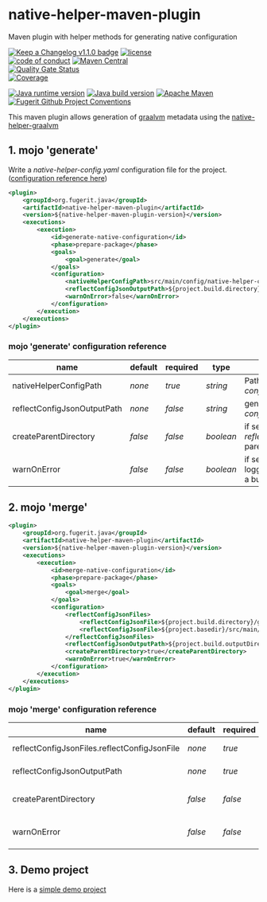 # native-helper-maven-plugin

Maven plugin with helper methods for generating native configuration

[![Keep a Changelog v1.1.0 badge](https://img.shields.io/badge/changelog-Keep%20a%20Changelog%20v1.1.0-%23E05735)](https://github.com/fugerit-org/native-helper-maven-plugin/blob/main/CHANGELOG.md)
[![license](https://img.shields.io/badge/License-Apache%20License%202.0-teal.svg)](https://opensource.org/licenses/Apache-2.0)  
[![code of conduct](https://img.shields.io/badge/Conduct-Contributor%20Covenant%202.1-purple.svg)](https://github.com/fugerit-org/fj-universe/blob/main/CODE_OF_CONDUCT.md)
[![Maven Central](https://img.shields.io/maven-central/v/org.fugerit.java/native-helper-maven-plugin.svg)](https://central.sonatype.com/artifact/org.fugerit.java/native-helper-maven-plugin)  
[![Quality Gate Status](https://sonarcloud.io/api/project_badges/measure?project=fugerit-org_native-helper-maven-plugin&metric=alert_status)](https://sonarcloud.io/summary/new_code?id=fugerit-org_native-helper-maven-plugin)  
[![Coverage](https://sonarcloud.io/api/project_badges/measure?project=fugerit-org_native-helper-maven-plugin&metric=coverage)](https://sonarcloud.io/summary/new_code?id=fugerit-org_native-helper-maven-plugin)

[![Java runtime version](https://img.shields.io/badge/run%20on-java%208+-%23113366.svg?style=for-the-badge&logo=openjdk&logoColor=white)](https://universe.fugerit.org/src/docs/versions/java11.html)
[![Java build version](https://img.shields.io/badge/build%20on-java%2011+-%23ED8B00.svg?style=for-the-badge&logo=openjdk&logoColor=white)](https://universe.fugerit.org/src/docs/versions/java11.html)
[![Apache Maven](https://img.shields.io/badge/Apache%20Maven-3.9.0+-C71A36?style=for-the-badge&logo=Apache%20Maven&logoColor=white)](https://universe.fugerit.org/src/docs/versions/maven3_9.html)
[![Fugerit Github Project Conventions](https://img.shields.io/badge/Fugerit%20Org-Project%20Conventions-1A36C7?style=for-the-badge&logo=Onlinect%20Playground&logoColor=white)](https://universe.fugerit.org/src/docs/conventions/index.html)

This maven plugin allows generation of [graalvm](https://www.graalvm.org/) metadata 
using the [native-helper-graalvm](https://github.com/fugerit-org/native-helper-graalvm)

## 1. mojo 'generate'

Write a *native-helper-config.yaml* configuration file for the project.
([configuration reference here](https://github.com/fugerit-org/native-helper-graalvm))

```xml
<plugin>
    <groupId>org.fugerit.java</groupId>
    <artifactId>native-helper-maven-plugin</artifactId>
    <version>${native-helper-maven-plugin-version}</version>
    <executions>
        <execution>
            <id>generate-native-configuration</id>
            <phase>prepare-package</phase>
            <goals>
                <goal>generate</goal>
            </goals>
            <configuration>
                <nativeHelperConfigPath>src/main/config/native-helper-config.yaml</nativeHelperConfigPath>
                <reflectConfigJsonOutputPath>${project.build.directory}/generated-resources/reflect-config-demo.json</reflectConfigJsonOutputPath>
                <warnOnError>false</warnOnError>
            </configuration>
        </execution>
    </executions>
</plugin>
```

### mojo 'generate' configuration reference

| name                        | default | required | type      | description                                                                   |
|-----------------------------|---------|----------|-----------|-------------------------------------------------------------------------------|
| nativeHelperConfigPath      | *none*  | *true*   | *string*  | Path to *native-helper-config.yaml* configuration file                        |
| reflectConfigJsonOutputPath | *none*  | *false*  | *string*  | generation path for *reflect-config.json* file                                |
| createParentDirectory       | *false* | *false*  | *boolean* | if set to *true* will create *reflectConfigJsonOutputPath* parent folder      |
| warnOnError                 | *false* | *false*  | *boolean* | if set to *true* exception will be logged instead of generating a build error |

## 2. mojo 'merge'

```xml
<plugin>
    <groupId>org.fugerit.java</groupId>
    <artifactId>native-helper-maven-plugin</artifactId>
    <version>${native-helper-maven-plugin-version}</version>
    <executions>
        <execution>
            <id>merge-native-configuration</id>
            <phase>prepare-package</phase>
            <goals>
                <goal>merge</goal>
            </goals>
            <configuration>
                <reflectConfigJsonFiles>
                    <reflectConfigJsonFile>${project.build.directory}/generated-resources/reflect-config-demo.json</reflectConfigJsonFile>
                    <reflectConfigJsonFile>${project.basedir}/src/main/config/reflect-config-nhg.json</reflectConfigJsonFile>
                </reflectConfigJsonFiles>
                <reflectConfigJsonOutputPath>${project.build.outputDirectory}/META-INF/native-image/reflect-config.json</reflectConfigJsonOutputPath>
                <createParentDirectory>true</createParentDirectory>
                <warnOnError>true</warnOnError>
            </configuration>
        </execution>
    </executions>
</plugin>
```

### mojo 'merge' configuration reference

| name                                         | default | required | type      | description                                                                   |
|----------------------------------------------|---------|----------|-----------|-------------------------------------------------------------------------------|
| reflectConfigJsonFiles.reflectConfigJsonFile | *none*  | *true*   | *string*  | List of *reflect-config.json* files to merge                                  |
| reflectConfigJsonOutputPath                  | *none*  | *true*   | *string*  | generation path for *reflect-config.json* file                                |
| createParentDirectory                        | *false* | *false*  | *boolean* | if set to *true* will create *reflectConfigJsonOutputPath* parent folder      |
| warnOnError                                  | *false* | *false*  | *boolean* | if set to *true* exception will be logged instead of generating a build error |

## 3. Demo project

Here is a [simple demo project](https://github.com/caffetteria/native-metadata-demo)